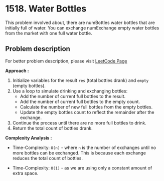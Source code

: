 # 1518. Water Bottles

This problem involved about, there are numBottles water bottles that are initially full of water. You can exchange numExchange empty water bottles from the market with one full water bottle.

## Problem description

For better problem description, please visit [LeetCode Page](https://leetcode.com/problems/water-bottles/description/)

**Approach :**<br/>

1. Initialize variables for the result `res` (total bottles drank) and `empty` (empty bottles).
2. Use a loop to simulate drinking and exchanging bottles:
    - Add the number of current full bottles to the result.
    - Add the number of current full bottles to the empty count.
    - Calculate the number of new full bottles from the empty bottles.
    - Update the empty bottles count to reflect the remainder after the exchange.
3. Continue the process until there are no more full bottles to drink.
4. Return the total count of bottles drank.

**Complexity Analysis :**<br/>

-   Time-Complexity: `O(n)` - where `n` is the number of exchanges until no more bottles can be exchanged. This is because each exchange reduces the total count of bottles.

-   Time-Complexity: `O(1)` - as we are using only a constant amount of extra space.